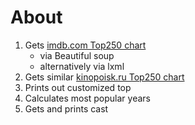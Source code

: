 # About

1. Gets [imdb.com Top250 chart](http://www.imdb.com/chart/top?ref_=ft_250)
    - via Beautiful soup 
    - alternatively via lxml
2. Gets similar [kinopoisk.ru Top250 chart](http://www.kinopoisk.ru/top/)
3. Prints out customized top
4. Calculates most popular years
5. Gets and prints cast
